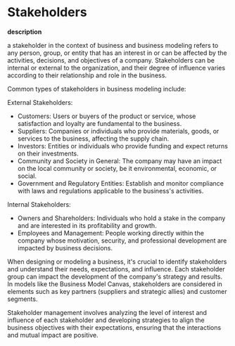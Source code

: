 # Stakeholders

**description**

a stakeholder in the context of business and business modeling refers to any person, group, or entity that has an interest in or can be affected by the activities, decisions, and objectives of a company. Stakeholders can be internal or external to the organization, and their degree of influence varies according to their relationship and role in the business.

Common types of stakeholders in business modeling include:

External Stakeholders:
   - Customers: Users or buyers of the product or service, whose satisfaction and loyalty are fundamental to the business.
   - Suppliers: Companies or individuals who provide materials, goods, or services to the business, affecting the supply chain.
   - Investors: Entities or individuals who provide funding and expect returns on their investments.
   - Community and Society in General: The company may have an impact on the local community or society, be it environmental, economic, or social.
   - Government and Regulatory Entities: Establish and monitor compliance with laws and regulations applicable to the business's activities.

Internal Stakeholders:
   - Owners and Shareholders: Individuals who hold a stake in the company and are interested in its profitability and growth.
   - Employees and Management: People working directly within the company whose motivation, security, and professional development are impacted by business decisions.

When designing or modeling a business, it's crucial to identify stakeholders and understand their needs, expectations, and influence. Each stakeholder group can impact the development of the company's strategy and results. In models like the Business Model Canvas, stakeholders are considered in elements such as key partners (suppliers and strategic allies) and customer segments.

Stakeholder management involves analyzing the level of interest and influence of each stakeholder and developing strategies to align the business objectives with their expectations, ensuring that the interactions and mutual impact are positive.
